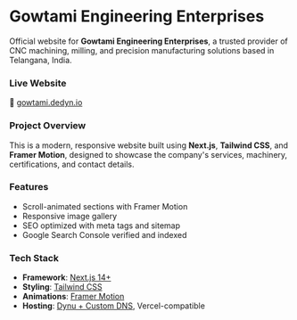 # Gowtami Engineering Enterprises

Official website for **Gowtami Engineering Enterprises**, a trusted provider of CNC machining, milling, and precision manufacturing solutions based in Telangana, India.

### Live Website
🔗 [gowtami.dedyn.io](https://gowtami.dedyn.io)

### Project Overview

This is a modern, responsive website built using **Next.js**, **Tailwind CSS**, and **Framer Motion**, designed to showcase the company's services, machinery, certifications, and contact details.

### Features

- Scroll-animated sections with Framer Motion
- Responsive image gallery
- SEO optimized with meta tags and sitemap
- Google Search Console verified and indexed

### Tech Stack

- **Framework**: [Next.js 14+](https://nextjs.org/)
- **Styling**: [Tailwind CSS](https://tailwindcss.com/)
- **Animations**: [Framer Motion](https://www.framer.com/motion/)
- **Hosting**: [Dynu + Custom DNS](https://www.dynu.com/), Vercel-compatible
